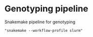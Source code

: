 # Genotyping pipeline

Snakemake pipeline for genotyping

```
"snakemake --workflow-profile slurm"
```
